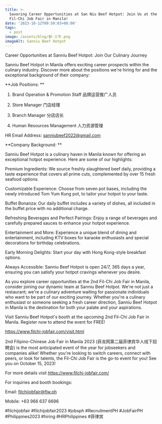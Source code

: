 ```yaml
---
title: >-
  Savoring Career Opportunities at San Niu Beef Hotpot: Join Us at the 2nd
  Fil-Chi Job Fair in Manila!
date: '2023-10-12T09:50:03+08:00'
tags:
  - post
image: /assets/blog/新-三牛.png
imageAlt: Sanniu Beef Hotpot
---
```

Career Opportunities at Sanniu Beef Hotpot: Join Our Culinary Journey

Sanniu Beef Hotpot in Manila offers exciting career prospects within the culinary industry. Discover more about the positions we're hiring for and the exceptional background of their company:

**Job Positions:
**

1. Brand Operation & Promotion Staff 品牌运营推广人员

2. Store Manager 门店经理

3. Branch Manager 分店店长

4. Human Resources Management 人力资源管理

HR Email Address: sanniubeef2022@gmail.com

**Company Background:
**

Sanniu Beef Hotpot is a culinary haven in Manila known for offering an exceptional hotpot experience. Here are some of our highlights:

Premium Ingredients: We source freshly slaughtered beef daily, providing a taste experience that covers all prime cuts, complemented by over 15 fresh seafood options.

Customizable Experience: Choose from seven pot bases, including the newly introduced Tom Yum Kung pot, to tailor your hotpot to your taste.

Buffet Bonanza: Our daily buffet includes a variety of dishes, all included in the buffet price with no additional charge.

Refreshing Beverages and Perfect Pairings: Enjoy a range of beverages and carefully prepared sauces to enhance your hotpot experience.

Entertainment and More: Experience a unique blend of dining and entertainment, including KTV boxes for karaoke enthusiasts and special decorations for birthday celebrations.

Early Morning Delights: Start your day with Hong Kong-style breakfast options.

Always Accessible: Sanniu Beef Hotpot is open 24/7, 365 days a year, ensuring you can satisfy your hotpot cravings whenever you desire.

As you explore career opportunities at the 2nd Fil-Chi Job Fair in Manila, consider joining our dynamic team at Sanniu Beef Hotpot. We're not just a restaurant; we're a culinary adventure waiting for passionate individuals who want to be part of our exciting journey. Whether you're a culinary enthusiast or someone seeking a fresh career direction, Sanniu Beef Hotpot in Manila is the destination for both your palate and your aspirations.

Visit Sanniu Beef Hotpot's booth at the upcoming 2nd Fil-Chi Job Fair in Manila. Register now to attend the event for FREE!

https://www.filchi-jobfair.com/visit.html

2nd Filipino-Chinese Job Fair in Manila 2023 (菲龙网第二届菲律宾华人线下招聘会) is the most anticipated event of the year for jobseekers and companies alike! Whether you're looking to switch careers, connect with peers, or look for talents, the Fil-Chi Job Fair is the go-to event for you! See you on October 15, 2023!

For more details visit https://www.filchi-jobfair.com/

For inquiries and booth bookings:

Email: filchijobfair@flw.ph

Mobile: +63 966 637 6696

\#filchijobfair #filchijobfair2023 #jobsph #RecruitmentPH #JobFairPH #Philippines2023 #hiring #HRPhilippines #菲律宾
